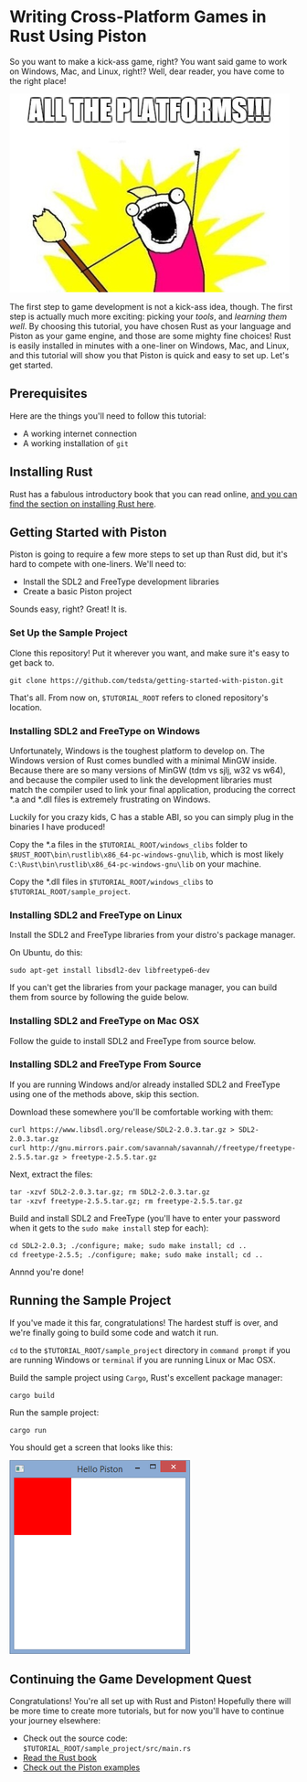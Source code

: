 # Writing Cross-Platform Games in Rust Using Piston

So you want to make a kick-ass game, right? You want said game to work on Windows, Mac, and Linux, right!? Well, dear reader, you have come to the right place!

[![All the platforms!](images/all_the_platforms.jpg)]()

The first step to game development is not a kick-ass idea, though. The first step is actually much more exciting: picking your *tools*, and *learning them well*. By choosing this tutorial, you have chosen Rust as your language and Piston as your game engine, and those are some mighty fine choices! Rust is easily installed in minutes with a one-liner on Windows, Mac, and Linux, and this tutorial will show you that Piston is quick and easy to set up. Let's get started.

## Prerequisites

Here are the things you'll need to follow this tutorial:

- A working internet connection
- A working installation of `git`

## Installing Rust

Rust has a fabulous introductory book that you can read online, [and you can find the section on installing Rust here](http://doc.rust-lang.org/book/installing-rust.html "Hurry and click it!").

## Getting Started with Piston

Piston is going to require a few more steps to set up than Rust did, but it's hard to compete with one-liners. We'll need to:

- Install the SDL2 and FreeType development libraries
- Create a basic Piston project

Sounds easy, right? Great! It is.

### Set Up the Sample Project

Clone this repository! Put it wherever you want, and make sure it's easy to get back to.

    git clone https://github.com/tedsta/getting-started-with-piston.git

That's all. From now on, `$TUTORIAL_ROOT` refers to cloned repository's location.

### Installing SDL2 and FreeType on Windows

Unfortunately, Windows is the toughest platform to develop on. The Windows version of Rust comes bundled with a minimal MinGW inside. Because there are so many versions of MinGW (tdm vs sjlj, w32 vs w64), and because the compiler used to link the development libraries must match the compiler used to link your final application, producing the correct \*.a and \*.dll files is extremely frustrating on Windows.

Luckily for you crazy kids, C has a stable ABI, so you can simply plug in the binaries I have produced!

Copy the \*.a files in the `$TUTORIAL_ROOT/windows_clibs` folder to `$RUST_ROOT\bin\rustlib\x86_64-pc-windows-gnu\lib`, which is most likely `C:\Rust\bin\rustlib\x86_64-pc-windows-gnu\lib` on your machine.

Copy the \*.dll files in `$TUTORIAL_ROOT/windows_clibs` to `$TUTORIAL_ROOT/sample_project`.


### Installing SDL2 and FreeType on Linux

Install the SDL2 and FreeType libraries from your distro's package manager.

On Ubuntu, do this:

    sudo apt-get install libsdl2-dev libfreetype6-dev

If you can't get the libraries from your package manager, you can build them from source by following the guide below.

### Installing SDL2 and FreeType on Mac OSX

Follow the guide to install SDL2 and FreeType from source below.

### Installing SDL2 and FreeType From Source

If you are running Windows and/or already installed SDL2 and FreeType using one of the methods above, skip this section.

Download these somewhere you'll be comfortable working with them:

    curl https://www.libsdl.org/release/SDL2-2.0.3.tar.gz > SDL2-2.0.3.tar.gz
    curl http://gnu.mirrors.pair.com/savannah/savannah//freetype/freetype-2.5.5.tar.gz > freetype-2.5.5.tar.gz

Next, extract the files:

    tar -xzvf SDL2-2.0.3.tar.gz; rm SDL2-2.0.3.tar.gz
    tar -xzvf freetype-2.5.5.tar.gz; rm freetype-2.5.5.tar.gz

Build and install SDL2 and FreeType (you'll have to enter your password when it gets to the `sudo make install` step for each):

    cd SDL2-2.0.3; ./configure; make; sudo make install; cd ..
    cd freetype-2.5.5; ./configure; make; sudo make install; cd ..

Annnd you're done!

## Running the Sample Project

If you've made it this far, congratulations! The hardest stuff is over, and we're finally going to build some code and watch it run.

`cd` to the `$TUTORIAL_ROOT/sample_project` directory in `command prompt` if you are running Windows or `terminal` if you are running Linux or Mac OSX.

Build the sample project using `Cargo`, Rust's excellent package manager:

    cargo build

Run the sample project:

    cargo run

You should get a screen that looks like this:

![FTW!](images/sample_project_screenshot.png)

## Continuing the Game Development Quest

Congratulations! You're all set up with Rust and Piston! Hopefully there will be more time to create more tutorials, but for now you'll have to continue your journey elsewhere:

- Check out the source code: `$TUTORIAL_ROOT/sample_project/src/main.rs`
- [Read the Rust book](http://doc.rust-lang.org/book/ "Go read it!")
- [Check out the Piston examples](https://github.com/PistonDevelopers/piston-examples "Go check them out!")